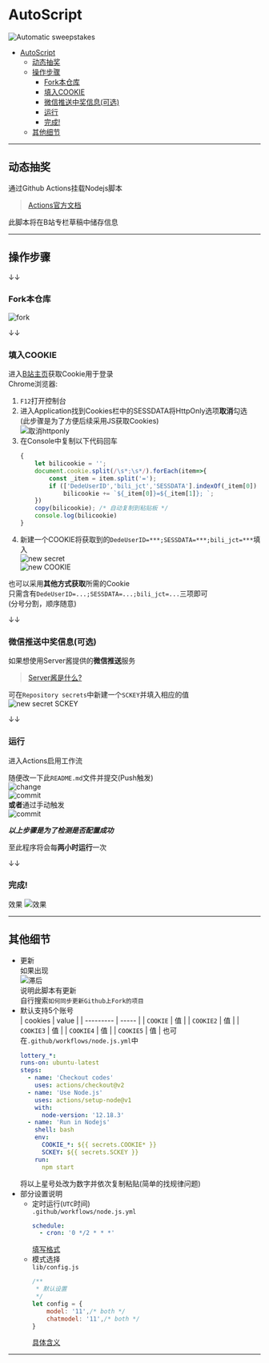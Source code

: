 # AutoScript
![Automatic sweepstakes](https://github.com/shanmite/LotteryAutoScript/workflows/Automatic%20sweepstakes/badge.svg)  

- [AutoScript](#autoscript)
  - [动态抽奖](#动态抽奖)
  - [操作步骤](#操作步骤)
    - [Fork本仓库](#fork本仓库)
    - [填入COOKIE](#填入cookie)
    - [微信推送中奖信息(可选)](#微信推送中奖信息可选)
    - [运行](#运行)
    - [完成!](#完成)
  - [其他细节](#其他细节)

---

## 动态抽奖  
通过Github Actions挂载Nodejs脚本  

  > [Actions官方文档](https://docs.github.com/en/free-pro-team@latest/actions/reference/workflow-syntax-for-github-actions)  

此脚本将在B站专栏草稿中储存信息

---

## 操作步骤  

↓↓  

### Fork本仓库  
![fork](.github/fork.png)  

↓↓  

### 填入COOKIE  
进入[B站主页](https://www.bilibili.com/)获取Cookie用于登录  
Chrome浏览器:  
1. `F12`打开控制台  
2. 进入Application找到Cookies栏中的SESSDATA将HttpOnly选项**取消**勾选  
    (此步骤是为了方便后续采用JS获取Cookies)  
    ![取消httponly](.github/getCookies.png)  
3. 在Console中复制以下代码回车  
    ```js
    {
        let bilicookie = '';
        document.cookie.split(/\s*;\s*/).forEach(item=>{
            const _item = item.split('=');
            if (['DedeUserID','bili_jct','SESSDATA'].indexOf(_item[0]) !== -1)
                bilicookie += `${_item[0]}=${_item[1]}; `;
        })
        copy(bilicookie); /* 自动复制到粘贴板 */
        console.log(bilicookie)
    }
    ```
4. 新建一个COOKIE将获取到的`DedeUserID=***;SESSDATA=***;bili_jct=***`填入  
    ![new secret](.github/cookie2.png)  
    ![new COOKIE](.github/new_secret.png)  

也可以采用**其他方式获取**所需的Cookie  
只需含有`DedeUserID=...;SESSDATA=...;bili_jct=...`三项即可  
(分号分割，顺序随意)  

↓↓  

### 微信推送中奖信息(可选)  
如果想使用Server酱提供的**微信推送**服务  
> [Server酱是什么?](http://sc.ftqq.com/3.version)  

可在`Repository secrets`中新建一个`SCKEY`并填入相应的值  
![new secret SCKEY](.github/secret2.png)  

↓↓  

### 运行  
进入Actions启用工作流  

随便改一下此`README.md`文件并提交(Push触发)  
![change](.github/start1.png)  
![commit](.github/start2.png)  
**或者**通过手动触发  
![commit](.github/byhand.png)  

***以上步骤是为了检测是否配置成功***

至此程序将会每**两小时运行**一次

↓↓  

### 完成!  
效果
![效果](.github/success.png)  

---

## 其他细节  
- 更新  
    如果出现  
    ![滞后](.github/behind.png)  
    说明此脚本有更新  
    自行搜索`如何同步更新Github上Fork的项目`
- 默认支持5个账号  
    | cookies   | value |
    | --------- | ----- |
    | `COOKIE`  | 值    |
    | `COOKIE2` | 值    |
    | `COOKIE3` | 值    |
    | `COOKIE4` | 值    |
    | `COOKIE5` | 值    |
    也可在`.github/workflows/node.js.yml`中  
    ```yaml
    lottery_*:
    runs-on: ubuntu-latest
    steps:
      - name: 'Checkout codes'
        uses: actions/checkout@v2
      - name: 'Use Node.js'
        uses: actions/setup-node@v1
        with:
          node-version: '12.18.3'
      - name: 'Run in Nodejs'
        shell: bash
        env:
          COOKIE_*: ${{ secrets.COOKIE* }}
          SCKEY: ${{ secrets.SCKEY }}
        run:
          npm start
    ```  
    将以上星号处改为数字并依次复制粘贴(简单的找规律问题)  
- 部分设置说明  
    - 定时运行(`UTC`时间)  
        `.github/workflows/node.js.yml`  
        ```yaml
        schedule:
          - cron: '0 */2 * * *'
        ```  
        [填写格式](https://crontab.guru/)  
    - 模式选择  
        `lib/config.js`
        ```javascript
        /**
         * 默认设置
         */
        let config = {
            model: '11',/* both */
            chatmodel: '11',/* both */
        }
        ```  
        [具体含义](https://github.com/shanmite/LotteryAutoScript/issues/2)  

---

